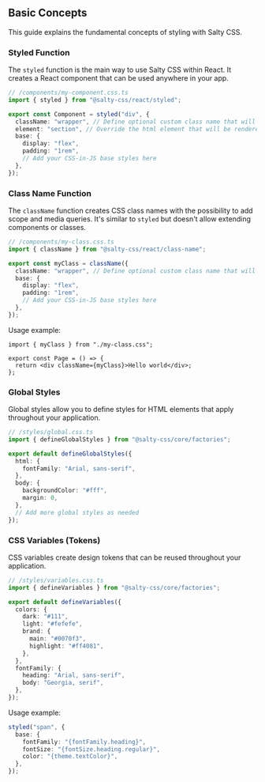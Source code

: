 ## Basic Concepts

This guide explains the fundamental concepts of styling with Salty CSS.

### Styled Function

The `styled` function is the main way to use Salty CSS within React. It creates a React component that can be used anywhere in your app.

```ts
// /components/my-component.css.ts
import { styled } from "@salty-css/react/styled";

export const Component = styled("div", {
  className: "wrapper", // Define optional custom class name that will be included for this component
  element: "section", // Override the html element that will be rendered for this component
  base: {
    display: "flex",
    padding: "1rem",
    // Add your CSS-in-JS base styles here
  },
});
```

### Class Name Function

The `className` function creates CSS class names with the possibility to add scope and media queries. It's similar to `styled` but doesn't allow extending components or classes.

```ts
// /components/my-class.css.ts
import { className } from "@salty-css/react/class-name";

export const myClass = className({
  className: "wrapper", // Define optional custom class name that will be included to the scope
  base: {
    display: "flex",
    padding: "1rem",
    // Add your CSS-in-JS base styles here
  },
});
```

Usage example:

```tsx
import { myClass } from "./my-class.css";

export const Page = () => {
  return <div className={myClass}>Hello world</div>;
};
```

### Global Styles

Global styles allow you to define styles for HTML elements that apply throughout your application.

```ts
// /styles/global.css.ts
import { defineGlobalStyles } from "@salty-css/core/factories";

export default defineGlobalStyles({
  html: {
    fontFamily: "Arial, sans-serif",
  },
  body: {
    backgroundColor: "#fff",
    margin: 0,
  },
  // Add more global styles as needed
});
```

### CSS Variables (Tokens)

CSS variables create design tokens that can be reused throughout your application.

```ts
// /styles/variables.css.ts
import { defineVariables } from "@salty-css/core/factories";

export default defineVariables({
  colors: {
    dark: "#111",
    light: "#fefefe",
    brand: {
      main: "#0070f3",
      highlight: "#ff4081",
    },
  },
  fontFamily: {
    heading: "Arial, sans-serif",
    body: "Georgia, serif",
  },
});
```

Usage example:

```ts
styled("span", {
  base: {
    fontFamily: "{fontFamily.heading}",
    fontSize: "{fontSize.heading.regular}",
    color: "{theme.textColor}",
  },
});
```
